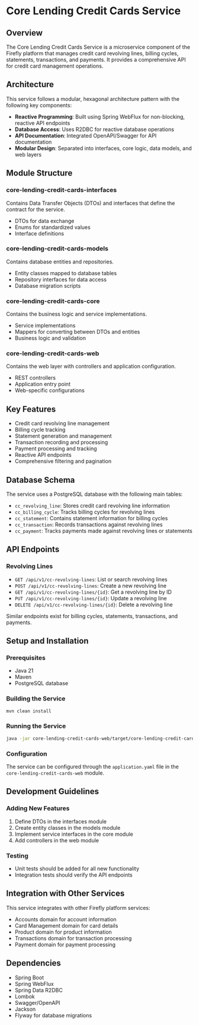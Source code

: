 # Core Lending Credit Cards Service

## Overview
The Core Lending Credit Cards Service is a microservice component of the Firefly platform that manages credit card revolving lines, billing cycles, statements, transactions, and payments. It provides a comprehensive API for credit card management operations.

## Architecture
This service follows a modular, hexagonal architecture pattern with the following key components:

- **Reactive Programming**: Built using Spring WebFlux for non-blocking, reactive API endpoints
- **Database Access**: Uses R2DBC for reactive database operations
- **API Documentation**: Integrated OpenAPI/Swagger for API documentation
- **Modular Design**: Separated into interfaces, core logic, data models, and web layers

## Module Structure

### core-lending-credit-cards-interfaces
Contains Data Transfer Objects (DTOs) and interfaces that define the contract for the service.
- DTOs for data exchange
- Enums for standardized values
- Interface definitions

### core-lending-credit-cards-models
Contains database entities and repositories.
- Entity classes mapped to database tables
- Repository interfaces for data access
- Database migration scripts

### core-lending-credit-cards-core
Contains the business logic and service implementations.
- Service implementations
- Mappers for converting between DTOs and entities
- Business logic and validation

### core-lending-credit-cards-web
Contains the web layer with controllers and application configuration.
- REST controllers
- Application entry point
- Web-specific configurations

## Key Features
- Credit card revolving line management
- Billing cycle tracking
- Statement generation and management
- Transaction recording and processing
- Payment processing and tracking
- Reactive API endpoints
- Comprehensive filtering and pagination

## Database Schema
The service uses a PostgreSQL database with the following main tables:
- `cc_revolving_line`: Stores credit card revolving line information
- `cc_billing_cycle`: Tracks billing cycles for revolving lines
- `cc_statement`: Contains statement information for billing cycles
- `cc_transaction`: Records transactions against revolving lines
- `cc_payment`: Tracks payments made against revolving lines or statements

## API Endpoints

### Revolving Lines
- `GET /api/v1/cc-revolving-lines`: List or search revolving lines
- `POST /api/v1/cc-revolving-lines`: Create a new revolving line
- `GET /api/v1/cc-revolving-lines/{id}`: Get a revolving line by ID
- `PUT /api/v1/cc-revolving-lines/{id}`: Update a revolving line
- `DELETE /api/v1/cc-revolving-lines/{id}`: Delete a revolving line

Similar endpoints exist for billing cycles, statements, transactions, and payments.

## Setup and Installation

### Prerequisites
- Java 21
- Maven
- PostgreSQL database

### Building the Service
```bash
mvn clean install
```

### Running the Service
```bash
java -jar core-lending-credit-cards-web/target/core-lending-credit-cards-web-1.0.0-SNAPSHOT.jar
```

### Configuration
The service can be configured through the `application.yaml` file in the `core-lending-credit-cards-web` module.

## Development Guidelines

### Adding New Features
1. Define DTOs in the interfaces module
2. Create entity classes in the models module
3. Implement service interfaces in the core module
4. Add controllers in the web module

### Testing
- Unit tests should be added for all new functionality
- Integration tests should verify the API endpoints

## Integration with Other Services
This service integrates with other Firefly platform services:
- Accounts domain for account information
- Card Management domain for card details
- Product domain for product information
- Transactions domain for transaction processing
- Payment domain for payment processing

## Dependencies
- Spring Boot
- Spring WebFlux
- Spring Data R2DBC
- Lombok
- Swagger/OpenAPI
- Jackson
- Flyway for database migrations
